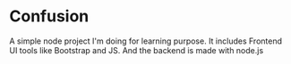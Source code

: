# Confusion
A simple node project I'm doing for learning purpose. 
It includes Frontend UI tools like Bootstrap and JS. And the backend is made with node.js
